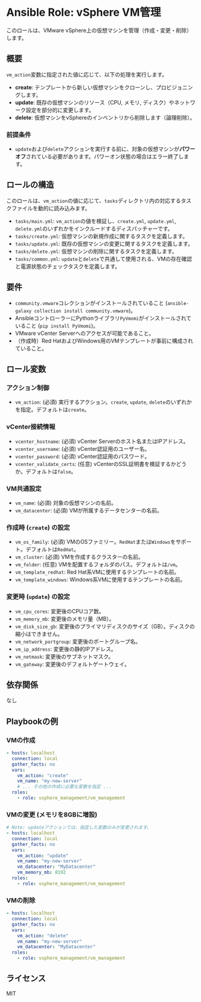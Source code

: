 # Ansible Role: vSphere VM管理

このロールは、VMware vSphere上の仮想マシンを管理（作成・変更・削除）します。

## 概要

`vm_action`変数に指定された値に応じて、以下の処理を実行します。

- **create**: テンプレートから新しい仮想マシンをクローンし、プロビジョニングします。
- **update**: 既存の仮想マシンのリソース（CPU, メモリ, ディスク）やネットワーク設定を部分的に変更します。
- **delete**: 仮想マシンをvSphereのインベントリから削除します（論理削除）。

### 前提条件
- `update`および`delete`アクションを実行する前に、対象の仮想マシンが**パワーオフ**されている必要があります。パワーオン状態の場合はエラー終了します。

## ロールの構造

このロールは、`vm_action`の値に応じて、`tasks`ディレクトリ内の対応するタスクファイルを動的に読み込みます。

- `tasks/main.yml`: `vm_action`の値を検証し、`create.yml`, `update.yml`, `delete.yml`のいずれかをインクルードするディスパッチャーです。
- `tasks/create.yml`: 仮想マシンの新規作成に関するタスクを定義します。
- `tasks/update.yml`: 既存の仮想マシンの変更に関するタスクを定義します。
- `tasks/delete.yml`: 仮想マシンの削除に関するタスクを定義します。
- `tasks/common.yml`: `update`と`delete`で共通して使用される、VMの存在確認と電源状態のチェックタスクを定義します。

## 要件

- `community.vmware`コレクションがインストールされていること (`ansible-galaxy collection install community.vmware`)。
- AnsibleコントローラーにPythonライブラリ`PyVmomi`がインストールされていること (`pip install PyVmomi`)。
- VMware vCenter Serverへのアクセスが可能であること。
- （作成時）Red HatおよびWindows用のVMテンプレートが事前に構成されていること。

## ロール変数

### アクション制御
- `vm_action`: (必須) 実行するアクション。`create`, `update`, `delete`のいずれかを指定。デフォルトは`create`。

### vCenter接続情報
- `vcenter_hostname`: (必須) vCenter Serverのホスト名またはIPアドレス。
- `vcenter_username`: (必須) vCenter認証用のユーザー名。
- `vcenter_password`: (必須) vCenter認証用のパスワード。
- `vcenter_validate_certs`: (任意) vCenterのSSL証明書を検証するかどうか。デフォルトは`false`。

### VM共通設定
- `vm_name`: (必須) 対象の仮想マシンの名前。
- `vm_datacenter`: (必須) VMが所属するデータセンターの名前。

### 作成時 (`create`) の設定
- `vm_os_family`: (必須) VMのOSファミリー。`RedHat`または`Windows`をサポート。デフォルトは`RedHat`。
- `vm_cluster`: (必須) VMを作成するクラスターの名前。
- `vm_folder`: (任意) VMを配置するフォルダのパス。デフォルトは`/vm`。
- `vm_template_redhat`: Red Hat系VMに使用するテンプレートの名前。
- `vm_template_windows`: Windows系VMに使用するテンプレートの名前。

### 変更時 (`update`) の設定
- `vm_cpu_cores`: 変更後のCPUコア数。
- `vm_memory_mb`: 変更後のメモリ量（MB）。
- `vm_disk_size_gb`: 変更後のプライマリディスクのサイズ（GB）。ディスクの縮小はできません。
- `vm_network_portgroup`: 変更後のポートグループ名。
- `vm_ip_address`: 変更後の静的IPアドレス。
- `vm_netmask`: 変更後のサブネットマスク。
- `vm_gateway`: 変更後のデフォルトゲートウェイ。

## 依存関係

なし

## Playbookの例

### VMの作成
```yaml
- hosts: localhost
  connection: local
  gather_facts: no
  vars:
    vm_action: "create"
    vm_name: "my-new-server"
    # ... その他の作成に必要な変数を指定 ...
  roles:
    - role: vsphere_management/vm_management
```

### VMの変更 (メモリを8GBに増設)
```yaml
# Note: updateアクションでは、指定した変数のみが変更されます。
- hosts: localhost
  connection: local
  gather_facts: no
  vars:
    vm_action: "update"
    vm_name: "my-new-server"
    vm_datacenter: "MyDatacenter"
    vm_memory_mb: 8192
  roles:
    - role: vsphere_management/vm_management
```

### VMの削除
```yaml
- hosts: localhost
  connection: local
  gather_facts: no
  vars:
    vm_action: "delete"
    vm_name: "my-new-server"
    vm_datacenter: "MyDatacenter"
  roles:
    - role: vsphere_management/vm_management
```

## ライセンス

MIT